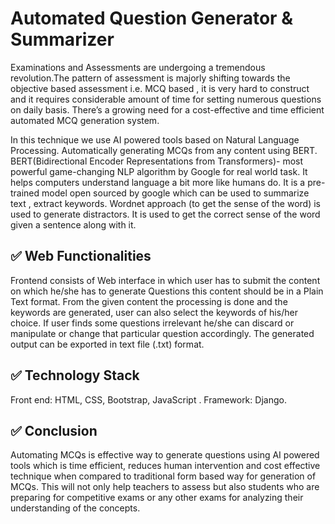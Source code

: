 #  Automated Question Generator & Summarizer  #

Examinations and Assessments are undergoing a tremendous revolution.The pattern of assessment is majorly shifting towards the objective based assessment
i.e. MCQ based , it is very hard to construct and it requires considerable amount of time for setting numerous questions on daily basis.
There’s a growing need for a cost-effective and time efficient automated MCQ generation system.

In this technique we use AI powered tools based on Natural Language Processing. Automatically generating MCQs from any content using BERT. BERT(Bidirectional Encoder Representations from Transformers)- most powerful game-changing NLP algorithm by Google for real world task. It helps computers understand language a bit more like humans do. It is a pre-trained model open sourced by google which can be used to summarize text , extract keywords.
Wordnet approach (to get the sense of the word) is used to generate distractors. It is used to get the correct sense of the word given a sentence along with it.

## ✅ Web Functionalities ##

Frontend consists of Web interface in which user has to submit the content on which he/she has to generate Questions this content should be in a Plain Text format.
From the given content the processing is done and the keywords are generated, user can also select the keywords of his/her choice. If user finds some questions irrelevant he/she can discard or manipulate or change that particular question accordingly. The generated output can be exported in text file (.txt) format.

## ✅ Technology Stack  ##

Front end: HTML, CSS, Bootstrap, JavaScript .
Framework: Django.

## ✅ Conclusion  ##

Automating MCQs is effective way to generate questions using AI powered tools which is time efficient, reduces human intervention and cost effective technique when compared to traditional form based way for generation of MCQs. This will not only help teachers to assess but also students who are preparing for competitive exams or any other exams for analyzing their understanding of the concepts.
